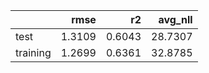 |          |   rmse |     r2 |   avg_nll |
|:---------|-------:|-------:|----------:|
| test     | 1.3109 | 0.6043 |   28.7307 |
| training | 1.2699 | 0.6361 |   32.8785 |